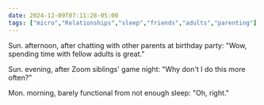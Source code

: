 ```yaml
---
date: 2024-12-09T07:11:28-05:00
tags: ["micro","Relationships","sleep","friends","adults","parenting"]
---
```

Sun. afternoon, after chatting with other parents at birthday party: "Wow, spending time with fellow adults is great."

Sun. evening, after Zoom siblings' game night: "Why don't I do this more often?"

Mon. morning, barely functional from not enough sleep: "Oh, right."